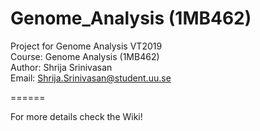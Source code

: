 # Genome_Analysis (1MB462)

Project for Genome Analysis VT2019 <br/>
Course: Genome Analysis (1MB462) <br/>
Author: Shrija Srinivasan <br/>
Email: Shrija.Srinivasan@student.uu.se

======

For more details check the Wiki!
